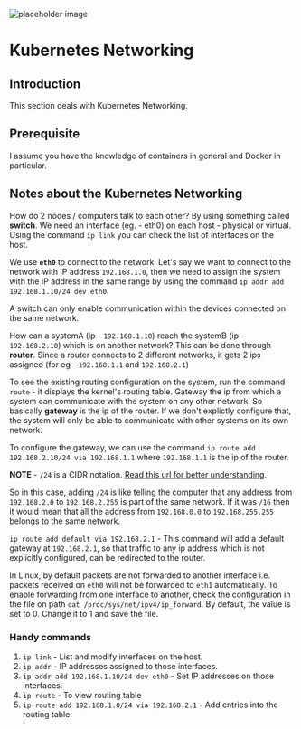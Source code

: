 ![placeholder image](https://images.unsplash.com/photo-1544197150-b99a580bb7a8?ixlib=rb-1.2.1&ixid=eyJhcHBfaWQiOjEyMDd9&auto=format&fit=crop&w=2250&q=80)

# Kubernetes Networking

## Introduction
This section deals with Kubernetes Networking.

## Prerequisite

I assume you have the knowledge of containers in general and Docker in particular.

## Notes about the Kubernetes Networking

How do 2 nodes / computers talk to each other? By using something called **switch**. We need an interface (eg. - eth0) on each host - physical or virtual. 
Using the command `ip link` you can check the list of interfaces on the host.

We use **`eth0`** to connect to the network. Let's say we want to connect to the network with IP address `192.168.1.0`, then we need to assign the system with the IP address in the same range by using the command `ip addr add 192.168.1.10/24 dev eth0`.

A switch can only enable communication within the devices connected on the same network.

How can a systemA (ip - `192.168.1.10`) reach the systemB (ip - `192.168.2.10`) which is on another network? This can be done through **router**. Since a router connects to 2 different networks, it gets 2 ips assigned (for eg - `192.168.1.1` and `192.168.2.1`)

To see the existing routing configuration on the system, run the command `route` - it displays the kernel's routing table. Gateway the ip from which a system can communicate with the system on any other network. So basically **gateway** is the ip of the router. If we don't explictly configure that, the system will only be able to communicate with other systems on its own network.

To configure the gateway, we can use the command `ip route add 192.168.2.10/24 via 192.168.1.1` where `192.168.1.1` is the ip of the router.

**NOTE** - `/24` is a CIDR notation. [Read this url for better understanding](https://networkengineering.stackexchange.com/a/3873).

So in this case, adding `/24` is like telling the computer that any address from `192.168.2.0` to `192.168.2.255` is part of the same network. If it was `/16` then it would mean that all the address from `192.168.0.0` to `192.168.255.255` belongs to the same network.

`ip route add default via 192.168.2.1` - This command will add a default gateway at `192.168.2.1`, so that traffic to any ip address which is not explicitly configured, can be redirected to the router.

In Linux, by default packets are not forwarded to another interface i.e. packets received on `eth0` will not be forwarded to `eth1` automatically. To enable forwarding from one interface to another, check the configuration in the file on path `cat /proc/sys/net/ipv4/ip_forward`. By default, the value is set to 0. Change it to 1 and save the file.



### Handy commands

1. `ip link` - List and modify interfaces on the host.
2. `ip addr` - IP addresses assigned to those interfaces.
3. `ip addr add 192.168.1.10/24 dev eth0` - Set IP addresses on those interfaces.
4. `ip route` - To view routing table
5. `ip route add 192.168.1.0/24 via 192.168.2.1` - Add entries into the routing table.
